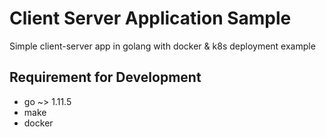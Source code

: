 # Client Server Application Sample

Simple client-server app in golang with docker & k8s deployment example

## Requirement for Development

- go ~> 1.11.5
- make
- docker

